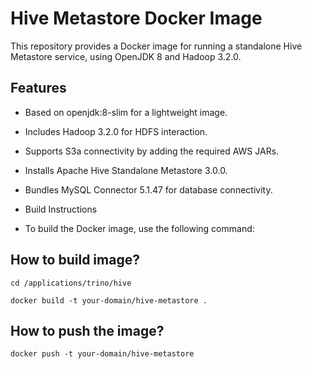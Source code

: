 # Hive Metastore Docker Image

This repository provides a Docker image for running a standalone Hive Metastore service, using OpenJDK 8 and Hadoop 3.2.0.

## Features

* Based on openjdk:8-slim for a lightweight image.

* Includes Hadoop 3.2.0 for HDFS interaction.

* Supports S3a connectivity by adding the required AWS JARs.

* Installs Apache Hive Standalone Metastore 3.0.0.

* Bundles MySQL Connector 5.1.47 for database connectivity.

* Build Instructions

* To build the Docker image, use the following command:

## How to build image?
```
cd /applications/trino/hive
```

```
docker build -t your-domain/hive-metastore .
```

## How to push the image?
```
docker push -t your-domain/hive-metastore
```